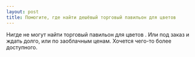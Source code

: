 ```yaml
---
layout: post 
title: Помогите, где найти дешёвый торговый павильон для цветов 
--- 
```

Нигде не могут найти торговый павильон для цветов . Или под заказ и ждать долго, или по заоблачным ценам. Хочется чего-то более доступного.